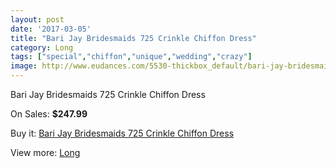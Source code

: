 ```yaml
---
layout: post
date: '2017-03-05'
title: "Bari Jay Bridesmaids 725 Crinkle Chiffon Dress"
category: Long
tags: ["special","chiffon","unique","wedding","crazy"]
image: http://www.eudances.com/5530-thickbox_default/bari-jay-bridesmaids-725-crinkle-chiffon-dress.jpg
---
```

Bari Jay Bridesmaids 725 Crinkle Chiffon Dress

On Sales: **$247.99**
<a href="https://www.eudances.com/en/long/1899-bari-jay-bridesmaids-725-crinkle-chiffon-dress.html"><amp-img layout="responsive" width="600" height="600" src="//www.eudances.com/5530-thickbox_default/bari-jay-bridesmaids-725-crinkle-chiffon-dress.jpg" alt="Bari Jay Bridesmaids 725 Crinkle Chiffon Dress 0" /></a>
<a href="https://www.eudances.com/en/long/1899-bari-jay-bridesmaids-725-crinkle-chiffon-dress.html"><amp-img layout="responsive" width="600" height="600" src="//www.eudances.com/5531-thickbox_default/bari-jay-bridesmaids-725-crinkle-chiffon-dress.jpg" alt="Bari Jay Bridesmaids 725 Crinkle Chiffon Dress 1" /></a>

Buy it: [Bari Jay Bridesmaids 725 Crinkle Chiffon Dress](https://www.eudances.com/en/long/1899-bari-jay-bridesmaids-725-crinkle-chiffon-dress.html "Bari Jay Bridesmaids 725 Crinkle Chiffon Dress")

View more: [Long](https://www.eudances.com/en/21-long "Long")
